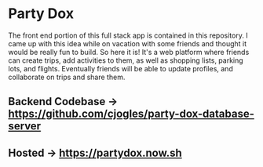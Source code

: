 # Party Dox

The front end portion of this full stack app is contained in this repository. I came up with this idea while on vacation with some friends and thought it would be really fun to build. So here it is! It's a web platform where friends can create trips, add activities to them, as well as shopping lists, parking lots, and flights. Eventually friends will be able to update profiles, and collaborate on trips and share them.

## Backend Codebase -> https://github.com/cjogles/party-dox-database-server

## Hosted -> https://partydox.now.sh
